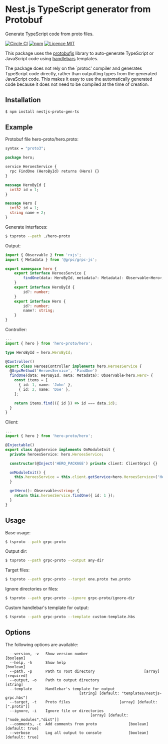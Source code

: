 # Nest.js TypeScript generator from Protobuf
Generate TypeScript code from proto files.

[![Circle CI](https://circleci.com/gh/AlexDaSoul/nestjs-proto-gen-ts.svg?style=shield)](https://circleci.com/gh/AlexDaSoul/nestjs-proto-gen-ts/)
[![npm](https://img.shields.io/npm/dm/nestjs-proto-gen-ts)](https://www.npmjs.com/package/nestjs-proto-gen-ts)
[![Licence MIT](https://img.shields.io/badge/licence-MIT-blue.svg)](http://opensource.org/licenses/MIT)

This package uses the [protobufjs](http://dcode.io/protobuf.js) library to auto-generate TypeScript or JavaScript code using [handlebars](https://handlebarsjs.com/) templates.

The package does not rely on the `protoc' compiler and generates TypeScript code directly, rather than outputting types from the generated JavaScript code. This makes it easy to use the automatically generated code because it does not need to be compiled at the time of creation.

## Installation

```bash
$ npm install nestjs-proto-gen-ts
```

## Example
Protobuf file hero-proto/hero.proto:
```proto
syntax = "proto3";

package hero;

service HeroesService {
  rpc FindOne (HeroById) returns (Hero) {}
}

message HeroById {
  int32 id = 1;
}

message Hero {
  int32 id = 1;
  string name = 2;
}
```

Generate interfaces:
```bash
$ tsproto --path ./hero-proto
```

Output:
```typescript
import { Observable } from 'rxjs';
import { Metadata } from '@grpc/grpc-js';

export namespace hero {
    export interface HeroesService {
        findOne(data: HeroById, metadata?: Metadata): Observable<Hero>;
    }
    export interface HeroById {
        id?: number;
    }
    export interface Hero {
        id?: number;
        name?: string;
    }
}
```

Controller:
```typescript
...
import { hero } from 'hero-proto/hero';

type HeroById = hero.HeroById;

@Controller()
export class HeroesController implements hero.HeroesService {
  @GrpcMethod('HeroesService', 'FindOne')
  findOne(data: HeroById, meta: Metadata): Observable<hero.Hero> {
    const items = [
      { id: 1, name: 'John' },
      { id: 2, name: 'Doe' },
    ];

    return items.find(({ id }) => id === data.id);
  }
}
```

Client:
```typescript
...
import { hero } from 'hero-proto/hero';

@Injectable()
export class AppService implements OnModuleInit {
  private heroesService: hero.HeroesService;

  constructor(@Inject('HERO_PACKAGE') private client: ClientGrpc) {}

  onModuleInit() {
    this.heroesService = this.client.getService<hero.HeroesService>('HeroesService');
  }

  getHero(): Observable<string> {
    return this.heroesService.findOne({ id: 1 });
  }
}
```

## Usage
Base usage:
```bash
$ tsproto --path grpc-proto
```
Output dir:
```bash
$ tsproto --path grpc-proto --output any-dir
```
Target files:
```bash
$ tsproto --path grpc-proto --target one.proto two.proto
```
Ignore directories or files:
```bash
$ tsproto --path grpc-proto --ignore grpc-proto/ignore-dir
```
Custom handlebar's template for output:
```bash
$ tsproto --path grpc-proto --template custom-template.hbs
```

## Options

The following options are available:

```
  --version, -v   Show version number                                  [boolean]
  --help, -h      Show help                                            [boolean]
  --path, -p      Path to root directory                      [array] [required]
  --output, -o    Path to output directory                              [string]
  --template      Handlebar's template for output
                                 [string] [default: "templates/nestjs-grpc.hbs"]
  --target, -t    Proto files                      [array] [default: [".proto"]]
  --ignore, -i    Ignore file or directories
                                      [array] [default: ["node_modules","dist"]]
  --comments, -c  Add comments from proto              [boolean] [default: true]
  --verbose       Log all output to console            [boolean] [default: true]
```
